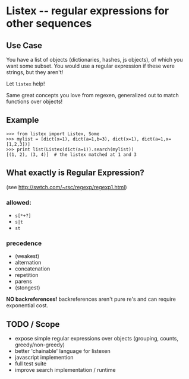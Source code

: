 # Listex -- regular expressions for other sequences

## Use Case

You have a list of objects (dictionaries, hashes, js objects), of which you
want some subset.  You would use a regular expression if these were strings,
but they aren't!

Let `listex` help!

Same great concepts you love from regexen, generalized out to match functions
over objects!

## Example

    >>> from listex import Listex, Some
    >>> mylist = [dict(x=1), dict(a=1,b=3), dict(x=1), dict(a=1,x=[1,2,3])]
    >>> print list(Listex(dict(a=1)).search(mylist))
    [(1, 2), (3, 4)]  # the listex matched at 1 and 3


## What exactly is Regular Expression?

(see http://swtch.com/~rsc/regexp/regexp1.html)

### allowed:

*    `s[*+?]`
*    `s|t`
*    `st`

### precedence

* (weakest)
* alternation
* concatenation
* repetition
* parens
* (stongest)


**NO backreferences!** backreferences aren't pure re's and can require exponential cost.


## TODO / Scope

* expose simple regular expressions over objects (grouping, counts, greedy/non-greedy)
* better 'chainable' language for listexen
* javascript implemention
* full test suite
* improve search implementation / runtime




